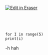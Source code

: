 [![Edit in Eraser](https://firebasestorage.googleapis.com/v0/b/second-petal-295822.appspot.com/o/images%2Fgithub%2FOpen%20in%20Eraser.svg?alt=media&token=968381c8-a7e7-472a-8ed6-4a6626da5501)](https://app.eraser.io/workspace/g7SBtuBOUpiUVYAbT84T)
```




for I in range(5)
print(i) 
```
-h hah




<!--- Eraser file: https://app.eraser.io/workspace/g7SBtuBOUpiUVYAbT84T --->